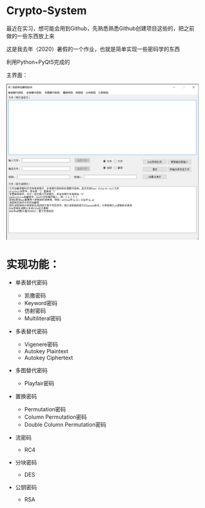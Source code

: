 # Crypto-System

最近在实习，想可能会用到Github，先熟悉熟悉Github创建项目这些的，把之前做的一些东西放上来

这是我去年（2020）暑假的一个作业，也就是简单实现一些密码学的东西

利用Python+PyQt5完成的

主界面：

![](img/mainui.png)


# 实现功能：

* 单表替代密码
  
  * 凯撒密码
  * Keyword密码
  * 仿射密码
  * Multiliteral密码

* 多表替代密码

  * Vigenere密码
  * Autokey Plaintext
  * Autokey Ciphertext

* 多图替代密码

  * Playfair密码

* 置换密码

  * Permutation密码
  * Column Permutation密码
  * Double Column Permutation密码

* 流密码

  * RC4

* 分块密码

  * DES

* 公钥密码

  * RSA
